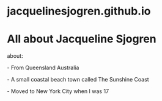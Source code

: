 # jacquelinesjogren.github.io
<!DOCTYPE html>
<html>
  <head>
  </head>
  <body>
    <h1>All about Jacqueline Sjogren</h1>
    <p>about:</p>
    <p>- From Queensland Australia</p>
    <p>- A small coastal beach town called The Sunshine Coast</p>
    <p>- Moved to New York City when I was 17<p/>
  </body>
</html>
